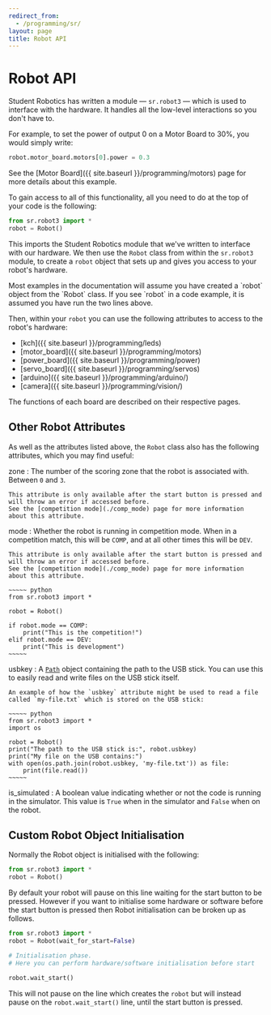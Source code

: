 ```yaml
---
redirect_from:
  - /programming/sr/
layout: page
title: Robot API
---
```


# Robot API

Student Robotics has written a module &mdash; `sr.robot3`  &mdash; which is used to interface with the hardware.
It handles all the low-level interactions so you don't have to.

For example, to set the power of output 0 on a Motor Board to 30%, you would simply write:

~~~~~ python
robot.motor_board.motors[0].power = 0.3
~~~~~

<div class="info" markdown="1">
See the [Motor Board]({{ site.baseurl }}/programming/motors) page for more details about this example.
</div>

To gain access to all of this functionality, all you need to do at the top of your code is the following:

~~~~~ python
from sr.robot3 import *
robot = Robot()
~~~~~

This imports the Student Robotics module that we've written to interface with our hardware.
We then use the `Robot` class from within the `sr.robot3` module, to create a `robot` object that sets up and gives you access to your robot's hardware.

<div class="info" markdown="1">
Most examples in the documentation will assume you have created a `robot` object from the `Robot` class.
If you see `robot` in a code example, it is assumed you have run the two lines above.
</div>

Then, within your `robot` you can use the following attributes to access to the robot's hardware:

* [kch]({{ site.baseurl }}/programming/leds)
* [motor_board]({{ site.baseurl }}/programming/motors)
* [power_board]({{ site.baseurl }}/programming/power)
* [servo_board]({{ site.baseurl }}/programming/servos)
* [arduino]({{ site.baseurl }}/programming/arduino/)
* [camera]({{ site.baseurl }}/programming/vision/)

The functions of each board are described on their respective pages.


## Other Robot Attributes

As well as the attributes listed above, the `Robot` class also has the following attributes, which you may find useful:

zone
:   The number of the scoring zone that the robot is associated with.
    Between `0` and `3`.

    This attribute is only available after the start button is pressed and will throw an error if accessed before.
    See the [competition mode](./comp_mode) page for more information about this attribute.

mode
:   Whether the robot is running in competition mode.
    When in a competition match, this will be `COMP`, and at all other times this will be `DEV`.

    This attribute is only available after the start button is pressed and will throw an error if accessed before.
    See the [competition mode](./comp_mode) page for more information about this attribute.

    ~~~~~ python
    from sr.robot3 import *

    robot = Robot()

    if robot.mode == COMP:
        print("This is the competition!")
    elif robot.mode == DEV:
        print("This is development")
    ~~~~~

usbkey
:   A [`Path`](https://docs.python.org/3/library/pathlib.html#basic-use) object containing the path to the USB stick.
    You can use this to easily read and write files on the USB stick itself.

    An example of how the `usbkey` attribute might be used to read a file called `my-file.txt` which is stored on the USB stick:

    ~~~~~ python
    from sr.robot3 import *
    import os

    robot = Robot()
    print("The path to the USB stick is:", robot.usbkey)
    print("My file on the USB contains:")
    with open(os.path.join(robot.usbkey, 'my-file.txt')) as file:
        print(file.read())
    ~~~~~

is_simulated
:   A boolean value indicating whether or not the code is running in the simulator.
    This value is `True` when in the simulator and `False` when on the robot.


## Custom Robot Object Initialisation

Normally the Robot object is initialised with the following:

~~~~~ python
from sr.robot3 import *
robot = Robot()
~~~~~

By default your robot will pause on this line waiting for the start button to be pressed.
However if you want to initialise some hardware or software before the start button is pressed then Robot initialisation can be broken up as follows.

~~~~~ python
from sr.robot3 import *
robot = Robot(wait_for_start=False)

# Initialisation phase.
# Here you can perform hardware/software initialisation before start

robot.wait_start()
~~~~~

This will not pause on the line which creates the `robot` but will instead pause on the `robot.wait_start()` line, until the start button is pressed.

